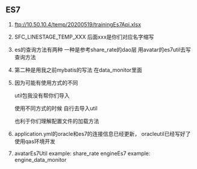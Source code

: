 ## ES7

1. ftp://10.50.10.4/temp/20200519/trainingEs7Api.xlsx

2. SFC_LINESTAGE_TEMP_XXX 后面xxx是你们对应名字缩写

3. es的查询方法有两种 一种是参考share_rate的dao层 用avatar的es7util去写查询方法

4. 第二种是用我之前mybatis的写法 在data_monitor里面

5. 
   因为可能有使用方式的不同


   util包我没有帮你们导入


   使用不同方式的时候 自行去导入util


   也利于你们理解配置文件的加载方法

6. application.yml的oracle和es7的连接信息已经更新， oracleutil已经写好了 使用qas环境开发

7. avatarEs7Util example: share_rate
   engineEs7 example: engine_data_monitor